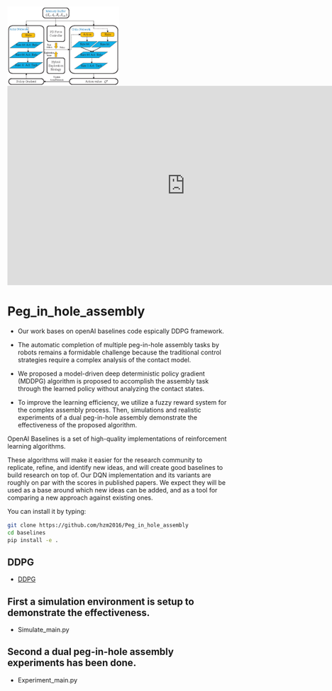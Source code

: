<img src="data/logo.jpg" width=50% align="center" />

<iframe 
    width="800" 
    height="450" 
    src="https://github.com/hzm2016/Peg_in_hole_assembly/blob/master/IROS_2018.mp4"
    frameborder="0" 
    allowfullscreen>
 </iframe>

# Peg_in_hole_assembly

- Our work bases on openAI baselines code espically DDPG framework.

- The automatic completion of multiple peg-in-hole assembly tasks by robots remains a formidable challenge because
the traditional control strategies require a complex analysis of the contact model. 

- We proposed a model-driven deep deterministic policy gradient (MDDPG) algorithm is proposed to
accomplish the assembly task through the learned policy without analyzing the contact states. 

- To improve the learning efficiency, we utilize a fuzzy reward system for the complex assembly process. Then, simulations and
realistic experiments of a dual peg-in-hole assembly demonstrate the effectiveness of the proposed algorithm.

OpenAI Baselines is a set of high-quality implementations of reinforcement learning algorithms.

These algorithms will make it easier for the research community to replicate, refine, and identify new ideas, and will create good baselines to build research on top of. Our DQN implementation and its variants are roughly on par with the scores in published papers. We expect they will be used as a base around which new ideas can be added, and as a tool for comparing a new approach against existing ones. 

You can install it by typing:

```bash
git clone https://github.com/hzm2016/Peg_in_hole_assembly
cd baselines
pip install -e .
```
## DDPG
- [DDPG](baselines/ddpg)
## First a simulation environment is setup to demonstrate the effectiveness. 
- Simulate_main.py
## Second a dual peg-in-hole assembly experiments has been done. 
- Experiment_main.py
